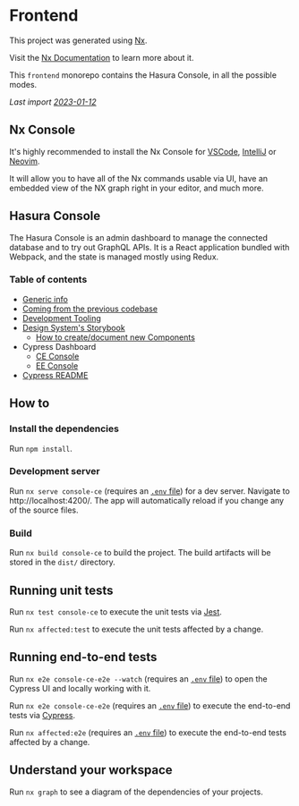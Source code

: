 # Frontend

This project was generated using [Nx](https://nx.dev).

Visit the [Nx Documentation](https://nx.dev) to learn more about it.

This `frontend` monorepo contains the Hasura Console, in all the possible modes.

_Last import [2023-01-12](https://github.com/hasura/graphql-engine-mono/tree/a8cbb297437e4c2d9ba4cab5da1e464d4eac43e4)_

## Nx Console

It's highly recommended to install the Nx Console for [VSCode](https://marketplace.visualstudio.com/items?itemName=nrwl.angular-console), [IntelliJ](https://plugins.jetbrains.com/plugin/15101-nx-console-idea) or [Neovim](https://github.com/Equilibris/nx.nvim).

It will allow you to have all of the Nx commands usable via UI, have an embedded view of the NX graph right in your editor, and much more.

## Hasura Console

The Hasura Console is an admin dashboard to manage the connected database and to try out GraphQL APIs. It is a React application bundled with Webpack, and the state is managed mostly using Redux.

### Table of contents

- [Generic info](./docs/generic-info.md)
- [Coming from the previous codebase](./docs/from-previous-console.md)
- [Development Tooling](https://main--614d7904644d03004addd43b.chromatic.com/?path=/story/dev-tooling--page)
- [Design System's Storybook](https://main--614d7904644d03004addd43b.chromatic.com)
  - [How to create/document new Components](./libs/console/legacy-ce/src/lib/docs/dev/ComponentDoc.stories.mdx)
- Cypress Dashboard
  - [CE Console](https://dashboard.cypress.io/projects/5yiuic)
  - [EE Console](https://dashboard.cypress.io/projects/672jmv)
- [Cypress README](./cypress/README.md)

## How to

### Install the dependencies

Run `npm install`.

### Development server

Run `nx serve console-ce` (requires an [`.env` file](./docs/generic-info.md#set-up-env-file)) for a dev server. Navigate to http://localhost:4200/. The app will automatically reload if you change any of the source files.

### Build

Run `nx build console-ce` to build the project. The build artifacts will be stored in the `dist/` directory.

## Running unit tests

Run `nx test console-ce` to execute the unit tests via [Jest](https://jestjs.io).

Run `nx affected:test` to execute the unit tests affected by a change.

## Running end-to-end tests

Run `nx e2e console-ce-e2e --watch` (requires an [`.env` file](./docs/generic-info.md#set-up-env-file)) to open the Cypress UI and locally working with it.

Run `nx e2e console-ce-e2e` (requires an [`.env` file](./docs/generic-info.md#set-up-env-file)) to execute the end-to-end tests via [Cypress](https://www.cypress.io).

Run `nx affected:e2e` (requires an [`.env` file](./docs/generic-info.md#set-up-env-file)) to execute the end-to-end tests affected by a change.

## Understand your workspace

Run `nx graph` to see a diagram of the dependencies of your projects.
